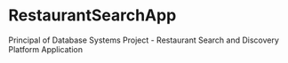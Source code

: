 # RestaurantSearchApp
Principal of Database Systems Project - Restaurant Search and Discovery Platform Application
